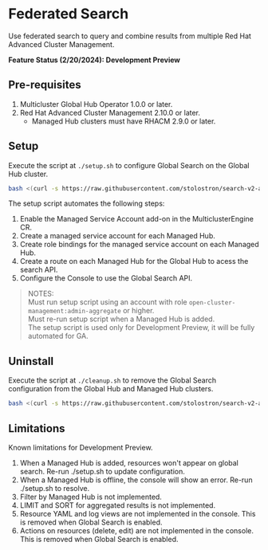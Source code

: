 # Federated Search

Use federated search to query and combine results from multiple Red Hat Advanced Cluster Management.

**Feature Status (2/20/2024): Development Preview**

## Pre-requisites  
1. Multicluster Global Hub Operator 1.0.0 or later.  
2. Red Hat Advanced Cluster Management 2.10.0 or later.  
    - Managed Hub clusters must have RHACM 2.9.0 or later.

## Setup
Execute the script at `./setup.sh` to configure Global Search on the Global Hub cluster. 

```bash
bash <(curl -s https://raw.githubusercontent.com/stolostron/search-v2-api/main/pkg/federated/setup.sh) 
``` 

The setup script automates the following steps:
  1. Enable the Managed Service Account add-on in the MulticlusterEngine CR.
  2. Create a managed service account for each Managed Hub.
  3. Create role bindings for the managed service account on each Managed Hub.
  4. Create a route on each Managed Hub for the Global Hub to acess the search API.
  5. Configure the Console to use the Global Search API.

> NOTES:  
> Must run setup script using an account with role `open-cluster-management:admin-aggregate` or higher.  
> Must re-run setup script when a Managed Hub is added.  
> The setup script is used only for Development Preview, it will be fully automated for GA.  

## Uninstall
Execute the script at `./cleanup.sh` to remove the Global Search configuration from the Global Hub and Managed Hub clusters. 

```bash
bash <(curl -s https://raw.githubusercontent.com/stolostron/search-v2-api/main/pkg/federated/cleanup.sh) 
``` 

## Limitations

Known limitations for Development Preview.

1. When a Managed Hub is added, resources won't appear on global search. Re-run ./setup.sh to update configuration.
2. When a Managed Hub is offline, the console will show an error. Re-run ./setup.sh to resolve.
3. Filter by Managed Hub is not implemented.
4. LIMIT and SORT for aggregated results is not implemented.
5. Resource YAML and log views are not implemented in the console. This is removed when Global Search is enabled.
6. Actions on resources (delete, edit) are not implemented in the console. This is removed when Global Search is enabled.
